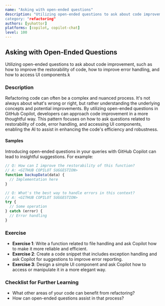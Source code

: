 ```yaml
---
name: "Asking with open-ended questions"
description: "Utilizing open-ended questions to ask about code improvement, such as how to improve the restorability of code, how to improve error handling, and how to access UI components.
category: "refactoring"
authors: [yuhattor]
platforms: [copilot, copilot-chat]
level: 100
---
```


## Asking with Open-Ended Questions

Utilizing open-ended questions to ask about code improvement, such as how to improve the restorability of code, how to improve error handling, and how to access UI components.k

### Description

Refactoring code can often be a complex and nuanced process. It's not always about what's wrong or right, but rather understanding the underlying concepts and potential improvements. By utilizing open-ended questions in GitHub Copilot, developers can approach code improvement in a more thoughtful way. This pattern focuses on how to ask questions related to restorability of code, error handling, and accessing UI components, enabling the AI to assist in enhancing the code's efficiency and robustness.

#### Samples

Introducing open-ended questions in your queries with GitHub Copilot can lead to insightful suggestions. For example:

```javascript
// Q: How can I improve the restorability of this function?
// A: <GITHUB COPILOT SUGGESTION>
function backupData(data) {
  // Implementation here
}

// Q: What's the best way to handle errors in this context?
// A: <GITHUB COPILOT SUGGESTION>
try {
  // Some operation
} catch (error) {
  // Error handling
}
```

### Exercise

- **Exercise 1**: Write a function related to file handling and ask Copilot how to make it more reliable and efficient.
- **Exercise 2**: Create a code snippet that includes exception handling and ask Copilot for suggestions to improve error reporting.
- **Exercise 3**: Design a simple UI component and ask Copilot how to access or manipulate it in a more elegant way.

### Checklist for Further Learning

- What other areas of your code can benefit from refactoring?
- How can open-ended questions assist in that process?
